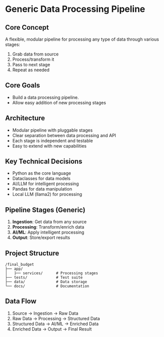 # Generic Data Processing Pipeline

## Core Concept
A flexible, modular pipeline for processing any type of data through various stages:
1. Grab data from source
2. Process/transform it
3. Pass to next stage
4. Repeat as needed

## Core Goals
- Build a data processing pipeline.
- Allow easy addition of new processing stages

## Architecture
- Modular pipeline with pluggable stages
- Clear separation between data processing and API
- Each stage is independent and testable
- Easy to extend with new capabilities

## Key Technical Decisions
- Python as the core language
- Dataclasses for data models
- AI/LLM for intelligent processing
- Pandas for data manipulation
- Local LLM (llama2) for processing

## Pipeline Stages (Generic)
1. **Ingestion**: Get data from any source
2. **Processing**: Transform/enrich data
3. **AI/ML**: Apply intelligent processing
4. **Output**: Store/export results

## Project Structure
```
/final_budget
├── app/
│   ├── services/      # Processing stages
├── tests/             # Test suite
├── data/              # Data storage
└── docs/              # Documentation
```

## Data Flow
1. Source → Ingestion → Raw Data
2. Raw Data → Processing → Structured Data
3. Structured Data → AI/ML → Enriched Data
4. Enriched Data → Output → Final Result